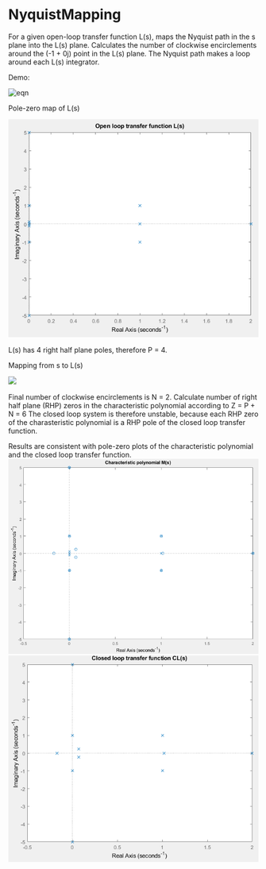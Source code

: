 # NyquistMapping
For a given open-loop transfer function L(s), maps the Nyquist path in the s plane into the L(s) plane. Calculates the number of clockwise encirclements around the (-1 + 0j) point in the L(s) plane. The Nyquist path makes a loop around each L(s) integrator.

Demo:

![eqn](http://www.sciweavers.org/tex2img.php?eq=L(s)%20%3D%20\frac{100}{s\,\left(10\,s-\mathrm{i}\right)\,\left(10\,s%2B1{}\mathrm{i}\right)\,\left(s-1\right)\,\left(s-2\right)\,\left(s-\mathrm{i}\right)\,\left(s%2B1{}\mathrm{i}\right)\,\left(s-1-\mathrm{i}\right)\,\left(s-1%2B1{}\mathrm{i}\right)\,\left(s-5{}\mathrm{i}\right)\,\left(s%2B5{}\mathrm{i}\right)}&bc=White&fc=Black&im=png&fs=12&ff=modern&edit=0)

Pole-zero map of L(s)

![](openloopLs.png)

L(s) has 4 right half plane poles, therefore P = 4.

Mapping from s to L(s)

![](animation.gif)

Final number of clockwise encirclements is N = 2. Calculate number of right half plane (RHP) zeros in the characteristic polynomial according to Z = P + N = 6
The closed loop system is therefore unstable, because each RHP zero of the charasteristic polynomial is a RHP pole of the closed loop transfer function.

Results are consistent with pole-zero plots of the characteristic polynomial and the closed loop transfer function.
![](charpolMs.png)
![](closedloopCLs.png)
